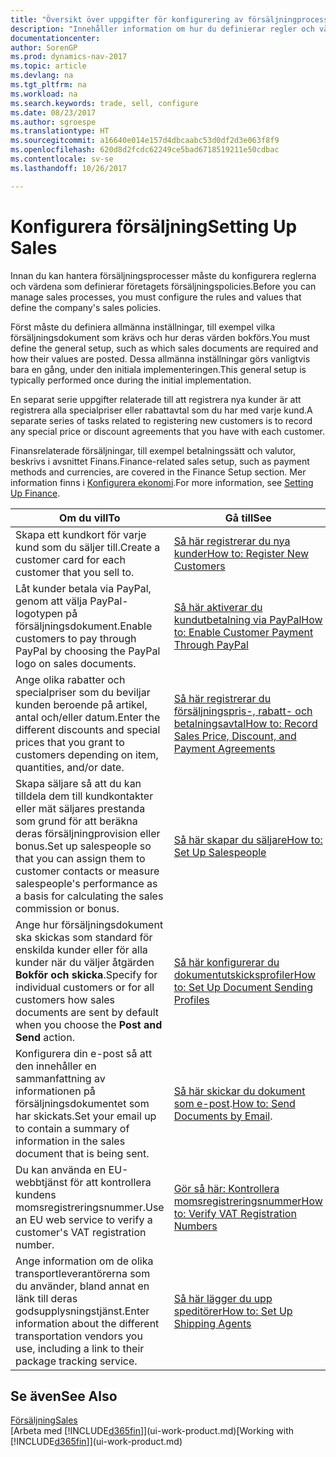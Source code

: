 ```yaml
---
title: "Översikt över uppgifter för konfigurering av försäljningprocesser"
description: "Innehåller information om hur du definierar regler och värden för att definiera dina försäljningspolicyer och -processer."
documentationcenter: 
author: SorenGP
ms.prod: dynamics-nav-2017
ms.topic: article
ms.devlang: na
ms.tgt_pltfrm: na
ms.workload: na
ms.search.keywords: trade, sell, configure
ms.date: 08/23/2017
ms.author: sgroespe
ms.translationtype: HT
ms.sourcegitcommit: a16640e014e157d4dbcaabc53d0df2d3e063f8f9
ms.openlocfilehash: 620d8d2fcdc62249ce5bad6718519211e50cdbac
ms.contentlocale: sv-se
ms.lasthandoff: 10/26/2017

---
```

# <a name="setting-up-sales"></a><span data-ttu-id="089af-103">Konfigurera försäljning</span><span class="sxs-lookup"><span data-stu-id="089af-103">Setting Up Sales</span></span>
<span data-ttu-id="089af-104">Innan du kan hantera försäljningsprocesser måste du konfigurera reglerna och värdena som definierar företagets försäljningspolicies.</span><span class="sxs-lookup"><span data-stu-id="089af-104">Before you can manage sales processes, you must configure the rules and values that define the company's sales policies.</span></span>

<span data-ttu-id="089af-105">Först måste du definiera allmänna inställningar, till exempel vilka försäljningsdokument som krävs och hur deras värden bokförs.</span><span class="sxs-lookup"><span data-stu-id="089af-105">You must define the general setup, such as which sales documents are required and how their values are posted.</span></span> <span data-ttu-id="089af-106">Dessa allmänna inställningar görs vanligtvis bara en gång, under den initiala implementeringen.</span><span class="sxs-lookup"><span data-stu-id="089af-106">This general setup is typically performed once during the initial implementation.</span></span>

<span data-ttu-id="089af-107">En separat serie uppgifter relaterade till att registrera nya kunder är att registrera alla specialpriser eller rabattavtal som du har med varje kund.</span><span class="sxs-lookup"><span data-stu-id="089af-107">A separate series of tasks related to registering new customers is to record any special price or discount agreements that you have with each customer.</span></span>

<span data-ttu-id="089af-108">Finansrelaterade försäljningar, till exempel betalningssätt och valutor, beskrivs i avsnittet Finans.</span><span class="sxs-lookup"><span data-stu-id="089af-108">Finance-related sales setup, such as payment methods and currencies, are covered in the Finance Setup section.</span></span> <span data-ttu-id="089af-109">Mer information finns i [Konfigurera ekonomi](finance-setup-finance.md).</span><span class="sxs-lookup"><span data-stu-id="089af-109">For more information, see [Setting Up Finance](finance-setup-finance.md).</span></span>

| <span data-ttu-id="089af-110">Om du vill</span><span class="sxs-lookup"><span data-stu-id="089af-110">To</span></span> | <span data-ttu-id="089af-111">Gå till</span><span class="sxs-lookup"><span data-stu-id="089af-111">See</span></span> |
| --- | --- |
| <span data-ttu-id="089af-112">Skapa ett kundkort för varje kund som du säljer till.</span><span class="sxs-lookup"><span data-stu-id="089af-112">Create a customer card for each customer that you sell to.</span></span> |[<span data-ttu-id="089af-113">Så här registrerar du nya kunder</span><span class="sxs-lookup"><span data-stu-id="089af-113">How to: Register New Customers</span></span>](sales-how-register-new-customers.md) |
| <span data-ttu-id="089af-114">Låt kunder betala via PayPal, genom att välja PayPal-logotypen på försäljningsdokument.</span><span class="sxs-lookup"><span data-stu-id="089af-114">Enable customers to pay through PayPal by choosing the PayPal logo on sales documents.</span></span> |[<span data-ttu-id="089af-115">Så här aktiverar du kundutbetalning via PayPal</span><span class="sxs-lookup"><span data-stu-id="089af-115">How to: Enable Customer Payment Through PayPal</span></span>](sales-how-enable-payment-service-extensions.md) |
| <span data-ttu-id="089af-116">Ange olika rabatter och specialpriser som du beviljar kunden beroende på artikel, antal och/eller datum.</span><span class="sxs-lookup"><span data-stu-id="089af-116">Enter the different discounts and special prices that you grant to customers depending on item, quantities, and/or date.</span></span> |[<span data-ttu-id="089af-117">Så här registrerar du försäljningspris-, rabatt- och betalningsavtal</span><span class="sxs-lookup"><span data-stu-id="089af-117">How to: Record Sales Price, Discount, and Payment Agreements</span></span>](sales-how-record-sales-price-discount-payment-agreements.md) |
| <span data-ttu-id="089af-118">Skapa säljare så att du kan tilldela dem till kundkontakter eller mät säljares prestanda som grund för att beräkna deras försäljningprovision eller bonus.</span><span class="sxs-lookup"><span data-stu-id="089af-118">Set up salespeople so that you can assign them to customer contacts or measure salespeople's performance as a basis for calculating the sales commission or bonus.</span></span> |[<span data-ttu-id="089af-119">Så här skapar du säljare</span><span class="sxs-lookup"><span data-stu-id="089af-119">How to: Set Up Salespeople</span></span>](sales-how-setup-salespeople.md) |
| <span data-ttu-id="089af-120">Ange hur försäljningsdokument ska skickas som standard för enskilda kunder eller för alla kunder när du väljer åtgärden **Bokför och skicka**.</span><span class="sxs-lookup"><span data-stu-id="089af-120">Specify for individual customers or for all customers how sales documents are sent by default when you choose the **Post and Send** action.</span></span> |[<span data-ttu-id="089af-121">Så här konfigurerar du dokumentutskicksprofiler</span><span class="sxs-lookup"><span data-stu-id="089af-121">How to: Set Up Document Sending Profiles</span></span>](sales-how-setup-document-send-profiles.md) |
| <span data-ttu-id="089af-122">Konfigurera din e-post så att den innehåller en sammanfattning av informationen på försäljningsdokumentet som har skickats.</span><span class="sxs-lookup"><span data-stu-id="089af-122">Set your email up to contain a summary of information in the sales document that is being sent.</span></span> |<span data-ttu-id="089af-123">[Så här skickar du dokument som e-post](ui-how-send-documents-email.md).</span><span class="sxs-lookup"><span data-stu-id="089af-123">[How to: Send Documents by Email](ui-how-send-documents-email.md).</span></span> |
|<span data-ttu-id="089af-124">Du kan använda en EU-webbtjänst för att kontrollera kundens momsregistreringsnummer.</span><span class="sxs-lookup"><span data-stu-id="089af-124">Use an EU web service to verify a customer's VAT registration number.</span></span>|[<span data-ttu-id="089af-125">Gör så här: Kontrollera momsregistreringsnummer</span><span class="sxs-lookup"><span data-stu-id="089af-125">How to: Verify VAT Registration Numbers</span></span>](finance-setup-vat.md)|
|<span data-ttu-id="089af-126">Ange information om de olika transportleverantörerna som du använder, bland annat en länk till deras godsupplysningstjänst.</span><span class="sxs-lookup"><span data-stu-id="089af-126">Enter information about the different transportation vendors you use, including a link to their package tracking service.</span></span>|[<span data-ttu-id="089af-127">Så här lägger du upp speditörer</span><span class="sxs-lookup"><span data-stu-id="089af-127">How to: Set Up Shipping Agents</span></span>](sales-how-to-set-up-shipping-agents.md)|

## <a name="see-also"></a><span data-ttu-id="089af-128">Se även</span><span class="sxs-lookup"><span data-stu-id="089af-128">See Also</span></span>
[<span data-ttu-id="089af-129">Försäljning</span><span class="sxs-lookup"><span data-stu-id="089af-129">Sales</span></span>](sales-manage-sales.md)  
<span data-ttu-id="089af-130">[Arbeta med [!INCLUDE[d365fin](includes/d365fin_md.md)]](ui-work-product.md)</span><span class="sxs-lookup"><span data-stu-id="089af-130">[Working with [!INCLUDE[d365fin](includes/d365fin_md.md)]](ui-work-product.md)</span></span>

